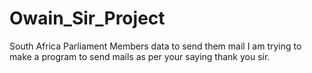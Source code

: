 # Owain_Sir_Project
South Africa Parliament Members data to send them mail
I am trying to make a program to send mails as per your saying thank you sir.
